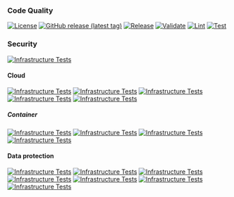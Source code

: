 ### Code Quality
[![License](https://img.shields.io/github/license/geekcell/terraform-aws-backup)](https://github.com/geekcell/terraform-aws-backup/blob/master/LICENSE)
[![GitHub release (latest tag)](https://img.shields.io/github/v/release/geekcell/terraform-aws-backup?logo=github&sort=semver)](https://github.com/geekcell/terraform-aws-backup/releases)
[![Release](https://github.com/geekcell/terraform-aws-backup/actions/workflows/release.yaml/badge.svg)](https://github.com/geekcell/terraform-aws-backup/actions/workflows/release.yaml)
[![Validate](https://github.com/geekcell/terraform-aws-backup/actions/workflows/validate.yaml/badge.svg)](https://github.com/geekcell/terraform-aws-backup/actions/workflows/validate.yaml)
[![Lint](https://github.com/geekcell/terraform-aws-backup/actions/workflows/linter.yaml/badge.svg)](https://github.com/geekcell/terraform-aws-backup/actions/workflows/linter.yaml)
[![Test](https://github.com/geekcell/terraform-aws-backup/actions/workflows/test.yaml/badge.svg)](https://github.com/geekcell/terraform-aws-backup/actions/workflows/test.yaml)

### Security
[![Infrastructure Tests](https://www.bridgecrew.cloud/badges/github/geekcell/terraform-aws-backup/general)](https://www.bridgecrew.cloud/link/badge?vcs=github&fullRepo=geekcell%2Fterraform-aws-backup&benchmark=INFRASTRUCTURE+SECURITY)

#### Cloud
[![Infrastructure Tests](https://www.bridgecrew.cloud/badges/github/geekcell/terraform-aws-backup/cis_aws)](https://www.bridgecrew.cloud/link/badge?vcs=github&fullRepo=geekcell%2Fterraform-aws-backup&benchmark=CIS+AWS+V1.2)
[![Infrastructure Tests](https://www.bridgecrew.cloud/badges/github/geekcell/terraform-aws-backup/cis_aws_13)](https://www.bridgecrew.cloud/link/badge?vcs=github&fullRepo=geekcell%2Fterraform-aws-backup&benchmark=CIS+AWS+V1.3)
[![Infrastructure Tests](https://www.bridgecrew.cloud/badges/github/geekcell/terraform-aws-backup/cis_azure)](https://www.bridgecrew.cloud/link/badge?vcs=github&fullRepo=geekcell%2Fterraform-aws-backup&benchmark=CIS+AZURE+V1.1)
[![Infrastructure Tests](https://www.bridgecrew.cloud/badges/github/geekcell/terraform-aws-backup/cis_azure_13)](https://www.bridgecrew.cloud/link/badge?vcs=github&fullRepo=geekcell%2Fterraform-aws-backup&benchmark=CIS+AZURE+V1.3)
[![Infrastructure Tests](https://www.bridgecrew.cloud/badges/github/geekcell/terraform-aws-backup/cis_gcp)](https://www.bridgecrew.cloud/link/badge?vcs=github&fullRepo=geekcell%2Fterraform-aws-backup&benchmark=CIS+GCP+V1.1)

##### Container
[![Infrastructure Tests](https://www.bridgecrew.cloud/badges/github/geekcell/terraform-aws-backup/cis_kubernetes_16)](https://www.bridgecrew.cloud/link/badge?vcs=github&fullRepo=geekcell%2Fterraform-aws-backup&benchmark=CIS+KUBERNETES+V1.6)
[![Infrastructure Tests](https://www.bridgecrew.cloud/badges/github/geekcell/terraform-aws-backup/cis_eks_11)](https://www.bridgecrew.cloud/link/badge?vcs=github&fullRepo=geekcell%2Fterraform-aws-backup&benchmark=CIS+EKS+V1.1)
[![Infrastructure Tests](https://www.bridgecrew.cloud/badges/github/geekcell/terraform-aws-backup/cis_gke_11)](https://www.bridgecrew.cloud/link/badge?vcs=github&fullRepo=geekcell%2Fterraform-aws-backup&benchmark=CIS+GKE+V1.1)
[![Infrastructure Tests](https://www.bridgecrew.cloud/badges/github/geekcell/terraform-aws-backup/cis_kubernetes)](https://www.bridgecrew.cloud/link/badge?vcs=github&fullRepo=geekcell%2Fterraform-aws-backup&benchmark=CIS+KUBERNETES+V1.5)

#### Data protection
[![Infrastructure Tests](https://www.bridgecrew.cloud/badges/github/geekcell/terraform-aws-backup/soc2)](https://www.bridgecrew.cloud/link/badge?vcs=github&fullRepo=geekcell%2Fterraform-aws-backup&benchmark=SOC2)
[![Infrastructure Tests](https://www.bridgecrew.cloud/badges/github/geekcell/terraform-aws-backup/pci)](https://www.bridgecrew.cloud/link/badge?vcs=github&fullRepo=geekcell%2Fterraform-aws-backup&benchmark=PCI-DSS+V3.2)
[![Infrastructure Tests](https://www.bridgecrew.cloud/badges/github/geekcell/terraform-aws-backup/pci_dss_v321)](https://www.bridgecrew.cloud/link/badge?vcs=github&fullRepo=geekcell%2Fterraform-aws-backup&benchmark=PCI-DSS+V3.2.1)
[![Infrastructure Tests](https://www.bridgecrew.cloud/badges/github/geekcell/terraform-aws-backup/iso)](https://www.bridgecrew.cloud/link/badge?vcs=github&fullRepo=geekcell%2Fterraform-aws-backup&benchmark=ISO27001)
[![Infrastructure Tests](https://www.bridgecrew.cloud/badges/github/geekcell/terraform-aws-backup/nist)](https://www.bridgecrew.cloud/link/badge?vcs=github&fullRepo=geekcell%2Fterraform-aws-backup&benchmark=NIST-800-53)
[![Infrastructure Tests](https://www.bridgecrew.cloud/badges/github/geekcell/terraform-aws-backup/hipaa)](https://www.bridgecrew.cloud/link/badge?vcs=github&fullRepo=geekcell%2Fterraform-aws-backup&benchmark=HIPAA)
[![Infrastructure Tests](https://www.bridgecrew.cloud/badges/github/geekcell/terraform-aws-backup/fedramp_moderate)](https://www.bridgecrew.cloud/link/badge?vcs=github&fullRepo=geekcell%2Fterraform-aws-backup&benchmark=FEDRAMP+%28MODERATE%29)
